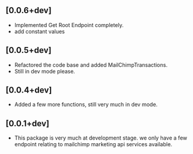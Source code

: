 ## [0.0.6+dev]

* Implemented Get Root Endpoint completely.
* add constant values

## [0.0.5+dev]

* Refactored the code base and added MailChimpTransactions.
* Still in dev mode please.

## [0.0.4+dev]

* Added a few more functions, still very much in dev mode.

## [0.0.1+dev]

* This package is very much at development stage. we only have a few endpoint relating to mailchimp marketing api services available.

